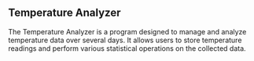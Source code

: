 <h2>Temperature Analyzer</h2>
<p>
The Temperature Analyzer is a program designed to manage and analyze temperature data over several days. It allows users to store temperature readings and perform various statistical operations on the collected data.
</p>
